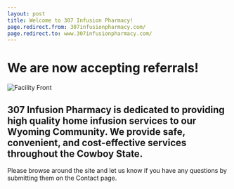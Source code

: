 ```yaml
---
layout: post
title: Welcome to 307 Infusion Pharmacy!
page.redirect.from: 307infusionpharmacy.com/
page.redirect.to: www.307infusionpharmacy.com/
---
```


<h1>We are now accepting referrals!</h1>

<img src="/images/Facility/front_logo.webp" alt="Facility Front">

<h2>307 Infusion Pharmacy is dedicated to providing high quality home infusion services to our Wyoming Community. We provide safe, convenient, and cost-effective services throughout the Cowboy State.</h2>

Please browse around the site and let us know if you have any questions by submitting them on the Contact page.


